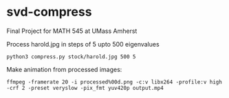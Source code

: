 # svd-compress
Final Project for MATH 545 at UMass Amherst

Process harold.jpg in steps of 5 upto 500 eigenvalues

`python3 compress.py stock/harold.jpg 500 5`

Make animation from processed images:

`ffmpeg -framerate 20 -i processed%00d.png -c:v libx264 -profile:v high -crf 2 -preset veryslow -pix_fmt yuv420p output.mp4`

